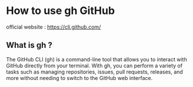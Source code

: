 # How to use gh GitHub

official website : https://cli.github.com/

## What is gh ?
 
The GitHub CLI (gh) is a command-line tool that allows you to interact with GitHub directly from your terminal. With gh, you can perform a variety of tasks such as managing repositories, issues, pull requests, releases, and more without needing to switch to the GitHub web interface.


